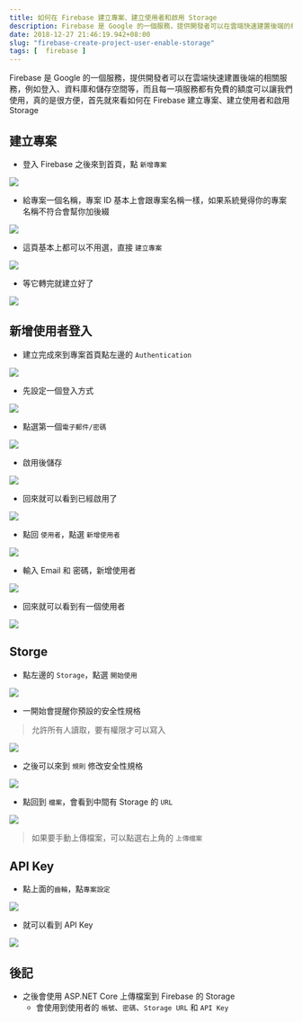 ```yaml
---
title: 如何在 Firebase 建立專案、建立使用者和啟用 Storage
description: Firebase 是 Google 的一個服務，提供開發者可以在雲端快速建置後端的相關服務，例如登入、資料庫和儲存空間等，而且每一項服務都有免費的額度可以讓我們使用，真的是很方便，首先就來看如何在 Firebase 建立專案、建立使用者和啟用 Storage
date: 2018-12-27 21:46:19.942+08:00
slug: "firebase-create-project-user-enable-storage"
tags: [  firebase ]
---
```


Firebase 是 Google 的一個服務，提供開發者可以在雲端快速建置後端的相關服務，例如登入、資料庫和儲存空間等，而且每一項服務都有免費的額度可以讓我們使用，真的是很方便，首先就來看如何在 Firebase 建立專案、建立使用者和啟用 Storage

## 建立專案

- 登入 Firebase 之後來到首頁，點 `新增專案`

![](/images/404.webp)

- 給專案一個名稱，專案 ID 基本上會跟專案名稱一樣，如果系統覺得你的專案名稱不符合會幫你加後綴

![](/images/404.webp)

- 這頁基本上都可以不用選，直接 `建立專案`

![](/images/404.webp)

- 等它轉完就建立好了

![](/images/404.webp)

## 新增使用者登入

- 建立完成來到專案首頁點左邊的 `Authentication`

![](/images/404.webp)

- 先設定一個登入方式

![](/images/404.webp)

- 點選第一個`電子郵件/密碼`

![](/images/404.webp)

- 啟用後儲存

![](/images/404.webp)

- 回來就可以看到已經啟用了

![](/images/404.webp)

- 點回 `使用者`，點選 `新增使用者`

![](/images/404.webp)

- 輸入 Email 和 密碼，新增使用者

![](/images/404.webp)

- 回來就可以看到有一個使用者

![](/images/404.webp)

## Storge

- 點左邊的 `Storage`，點選 `開始使用`

![](/images/404.webp)

- 一開始會提醒你預設的安全性規格

> 允許所有人讀取，要有權限才可以寫入

![](/images/404.webp)

- 之後可以來到 `規則` 修改安全性規格

![](/images/404.webp)

- 點回到 `檔案`，會看到中間有 Storage 的 `URL`

![](/images/404.webp)

> 如果要手動上傳檔案，可以點選右上角的 `上傳檔案`

## API Key

- 點上面的`齒輪`，點`專案設定`

![](/images/404.webp)

- 就可以看到 API Key

![](/images/404.webp)

## 後記

- 之後會使用 ASP.NET Core 上傳檔案到 Firebase 的 Storage
	- 會使用到使用者的 `帳號`、`密碼`、`Storage URL` 和 `API Key`